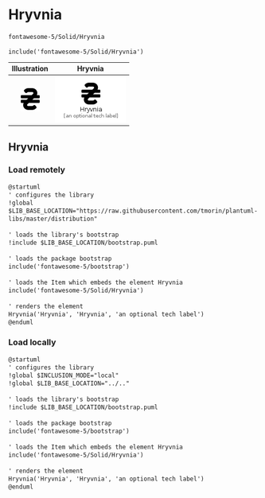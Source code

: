 # Hryvnia


```text
fontawesome-5/Solid/Hryvnia
```

```text
include('fontawesome-5/Solid/Hryvnia')
```



| Illustration | Hryvnia |
| :---: | :---: |
| ![illustration for Illustration](../../fontawesome-5/Solid/Hryvnia.png) | ![illustration for Hryvnia](../../fontawesome-5/Solid/Hryvnia.Local.png) |




## Hryvnia

### Load remotely
```plantuml
@startuml
' configures the library
!global $LIB_BASE_LOCATION="https://raw.githubusercontent.com/tmorin/plantuml-libs/master/distribution"

' loads the library's bootstrap
!include $LIB_BASE_LOCATION/bootstrap.puml

' loads the package bootstrap
include('fontawesome-5/bootstrap')

' loads the Item which embeds the element Hryvnia
include('fontawesome-5/Solid/Hryvnia')

' renders the element
Hryvnia('Hryvnia', 'Hryvnia', 'an optional tech label')
@enduml
```

### Load locally
```plantuml
@startuml
' configures the library
!global $INCLUSION_MODE="local"
!global $LIB_BASE_LOCATION="../.."

' loads the library's bootstrap
!include $LIB_BASE_LOCATION/bootstrap.puml

' loads the package bootstrap
include('fontawesome-5/bootstrap')

' loads the Item which embeds the element Hryvnia
include('fontawesome-5/Solid/Hryvnia')

' renders the element
Hryvnia('Hryvnia', 'Hryvnia', 'an optional tech label')
@enduml
```

